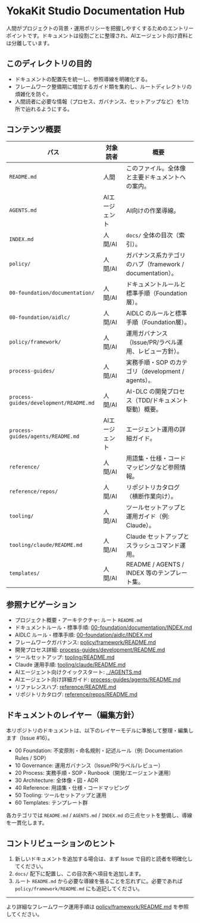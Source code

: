 # YokaKit Studio Documentation Hub

人間がプロジェクトの背景・運用ポリシーを把握しやすくするためのエントリーポイントです。ドキュメントは役割ごとに整理され、AIエージェント向け資料とは分離しています。

## このディレクトリの目的
- ドキュメントの配置先を統一し、参照導線を明確化する。
- フレームワーク整備期に増加するガイド類を集約し、ルートディレクトリの煩雑化を防ぐ。
- 人間読者に必要な情報（プロセス、ガバナンス、セットアップなど）を1カ所で辿れるようにする。

## コンテンツ概要
| パス | 対象読者 | 概要 |
|------|-----------|------|
| `README.md` | 人間 | このファイル。全体像と主要ドキュメントへの案内。 |
| `AGENTS.md` | AIエージェント | AI向けの作業導線。 |
| `INDEX.md` | 人間/AI | `docs/` 全体の目次（索引）。 |
| `policy/` | 人間/AI | ガバナンス系カテゴリのハブ（framework / documentation）。 |
| `00-foundation/documentation/` | 人間/AI | ドキュメントルールと標準手順（Foundation層）。 |
| `00-foundation/aidlc/` | 人間/AI | AIDLC のルールと標準手順（Foundation層）。 |
| `policy/framework/` | 人間/AI | 運用ガバナンス（Issue/PR/ラベル運用、レビュー方針）。 |
| `process-guides/` | 人間/AI | 実務手順・SOP のカテゴリ（development / agents）。 |
| `process-guides/development/README.md` | 人間/AI | AI-DLC の開発プロセス（TDD/ドキュメント駆動）概要。 |
| `process-guides/agents/README.md` | AIエージェント | エージェント運用の詳細ガイド。 |
| `reference/` | 人間/AI | 用語集・仕様・コードマッピングなど参照情報。 |
| `reference/repos/` | 人間/AI | リポジトリカタログ（横断作業向け）。 |
| `tooling/` | 人間/AI | ツールセットアップと運用ガイド（例: Claude）。 |
| `tooling/claude/README.md` | 人間/AI | Claude セットアップとスラッシュコマンド運用。 |
| `templates/` | 人間/AI | README / AGENTS / INDEX 等のテンプレート集。 |

## 参照ナビゲーション
- プロジェクト概要・アーキテクチャ: ルート `README.md`
- ドキュメントルール・標準手順: [00-foundation/documentation/INDEX.md](00-foundation/documentation/INDEX.md)
- AIDLC ルール・標準手順: [00-foundation/aidlc/INDEX.md](00-foundation/aidlc/INDEX.md)
- フレームワークガバナンス: [policy/framework/README.md](policy/framework/README.md)
- 開発プロセス詳細: [process-guides/development/README.md](process-guides/development/README.md)
- ツールセットアップ: [tooling/README.md](tooling/README.md)
- Claude 運用手順: [tooling/claude/README.md](tooling/claude/README.md)
- AIエージェント向けクイックスタート: [../AGENTS.md](../AGENTS.md)
- AIエージェント向け詳細ガイド: [process-guides/agents/README.md](process-guides/agents/README.md)
- リファレンスハブ: [reference/README.md](reference/README.md)
 - リポジトリカタログ: [reference/repos/README.md](reference/repos/README.md)

## ドキュメントのレイヤー（編集方針）
本リポジトリのドキュメントは、以下のレイヤーモデルに準拠して整理・編集します（Issue #16）。
- 00 Foundation: 不変原則・命名規則・記述ルール（例: Documentation Rules / SOP）
- 10 Governance: 運用ガバナンス（Issue/PR/ラベル/レビュー）
- 20 Process: 実務手順・SOP・Runbook（開発/エージェント運用）
- 30 Architecture: 全体像・図・ADR
- 40 Reference: 用語集・仕様・コードマッピング
- 50 Tooling: ツールセットアップと運用
- 60 Templates: テンプレート群

各カテゴリでは `README.md` / `AGENTS.md` / `INDEX.md` の三点セットを整備し、導線を一貫化します。

## コントリビューションのヒント
1. 新しいドキュメントを追加する場合は、まず Issue で目的と読者を明確化してください。
2. `docs/` 配下に配置し、この目次表へ項目を追加します。
3. ルート `README.md` から必要な導線を張ることを忘れずに。必要であれば `policy/framework/README.md` にも追記してください。

---

より詳細なフレームワーク運用手順は [policy/framework/README.md](policy/framework/README.md) を参照してください。
